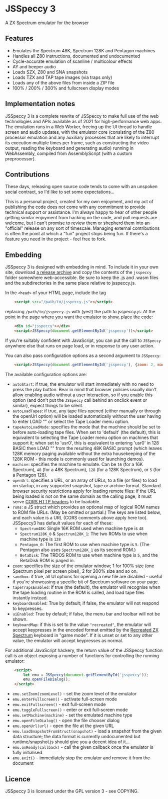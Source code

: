 # JSSpeccy 3

A ZX Spectrum emulator for the browser

## Features

* Emulates the Spectrum 48K, Spectrum 128K and Pentagon machines
* Handles all Z80 instructions, documented and undocumented
* Cycle-accurate emulation of scanline / multicolour effects
* AY and beeper audio
* Loads SZX, Z80 and SNA snapshots
* Loads TZX and TAP tape images (via traps only)
* Loads any of the above files from inside a ZIP file
* 100% / 200% / 300% and fullscreen display modes

## Implementation notes

JSSpeccy 3 is a complete rewrite of JSSpeccy to make full use of the web technologies and APIs available as of 2021 for high-performance web apps. The emulation runs in a Web Worker, freeing up the UI thread to handle screen and audio updates, with the emulator core (consisting of the Z80 processor emulation and any auxiliary processes that are likely to interrupt its execution multiple times per frame, such as constructing the video output, reading the keyboard and generating audio) running in WebAssembly, compiled from AssemblyScript (with a custom preprocessor).

## Contributions

These days, releasing open source code tends to come with an unspoken social contract, so I'd like to set some expectations...

This is a personal project, created for my own enjoyment, and my act of publishing the code does not come with any commitment to provide technical support or assistance. I'm always happy to hear of other people getting similar enjoyment from hacking on the code, and pull requests are welcome, but I can't promise to review them or shepherd them into an "official" release on any sort of timescale. Managing external contributions is often the point at which a "fun" project stops being fun. If there's a feature you need in the project - feel free to fork.

## Embedding

JSSpeccy 3 is designed with embedding in mind. To include it in your own site, download [a release archive](https://github.com/gasman/jsspeccy3/releases) and copy the contents of the `jsspeccy` folder somewhere web-accessible. Be sure to keep the .js and .wasm files and the subdirectories in the same place relative to jsspeccy.js.

In the `<head>` of your HTML page, include the tag

```html
    <script src="/path/to/jsspeccy.js"></script>
```

replacing `/path/to/jsspeccy.js` with (yes!) the path to jsspeccy.js. At the point in the page where you want the emulator to show, place the code:

```html
    <div id="jsspeccy"></div>
    <script>JSSpeccy(document.getElementById('jsspeccy'))</script>
```

If you're suitably confident with JavaScript, you can put the call to `JSSpeccy` anywhere else that runs on page load, or in response to any user action.

You can also pass configuration options as a second argument to `JSSpeccy`:

```html
    <script>JSSpeccy(document.getElementById('jsspeccy'), {zoom: 2, machine: 48})</script>
```

The available configuration options are:

* `autoStart`: if true, the emulator will start immediately with no need to press the play button. Bear in mind that browser policies usually don't allow enabling audio without a user interaction, so if you enable this option (and don't put the `JSSpeccy` call behind an onclick event or similar), expect things to be silent.
* `autoLoadTapes`: if true, any tape files opened (either manually or through the openUrl option) will be loaded automatically without the user having to enter LOAD "" or select the Tape Loader menu option.
* `tapeAutoLoadMode`: specifies the mode that the machine should be set to before auto-loading tape files. When set to 'default' (the default), this is equivalent to selecting the Tape Loader menu option on machines that support it; when set to 'usr0', this is equivalent to entering 'usr0' in 128 BASIC then LOAD "" from the resulting 48K BASIC prompt (which leaves 128K memory paging available without the extra housekeeping of the 128K ROM - this mode is commonly used for launching demos).
* `machine`: specifies the machine to emulate. Can be `16` (for a 16K Spectrum), `48` (for a 48K Spectrum), `128` (for a 128K Spectrum), or `5` (for a Pentagon 128).
* `openUrl`: specifies a URL, or an array of URLs, to a file (or files) to load on startup, in any supported snapshot, tape or archive format. Standard browser security restrictions apply for loading remote files: if the URL being loaded is not on the same domain as the calling page, it must serve [CORS HTTP headers](https://developer.mozilla.org/en-US/docs/Web/HTTP/CORS) to be loadable.
* `roms`: a JS struct which provides an optional map of logical ROM names to ROM file URLs. (May be omitted or partial.) The keys are listed below, and each value is a URL (CORS comments above apply here too). JSSpeccy3 has default values for each of these:
   * `Spectrum48K`: Single 16K ROM used when machine type is `48`
   * `Spectrum128K_0` & `Spectrum128K_1`: The two ROMs to use when machine type is `128`
   * `Pentagon_0`: The first ROM to use when machine type is `5`. (The Pentagon also uses `Spectrum128K_1` as its second ROM.)
   * `BetaDisk`: The TRDOS ROM to use when machine type is `5`, and the BetaDisk ROM is paged in.
* `zoom`: specifies the size of the emulator window; 1 for 100% size (one Spectrum pixel per screen pixel), 2 for 200% size and so on.
* `sandbox`: if true, all UI options for opening a new file are disabled - useful if you're showcasing a specific bit of Spectrum software on your page.
* `tapeTrapsEnabled`: if true (the default), the emulator will recognise when the tape loading routine in the ROM is called, and load tape files instantly instead.
* `keyboardEnabled`: True by default; if false, the emulator will not respond to keypresses.
* `uiEnabled`: True by default; if false, the menu bar and toolbar will not be shown.
* `keyboardMap`: if this is set to the value `"recreated"`, the emulator will accept keypresses in the encoded format emitted by the [Recreated ZX Spectrum](https://recreatedzxspectrum.com/) keyboard in "game mode". If it is unset or set to any other value, the emulator will accept keypresses as normal.

For additional JavaScript hackery, the return value of the JSSpeccy function call is an object exposing a number of functions for controlling the running emulator:

```html
    <script>
        let emu = JSSpeccy(document.getElementById('jsspeccy'));
        emu.openFileDialog();
    </script>
```

* `emu.setZoom(zoomLevel)` - set the zoom level of the emulator
* `emu.enterFullscreen()` - activate full-screen mode
* `emu.exitFullscreen()` - exit full-screen mode
* `emu.toggleFullscreen()` - enter or exit full-screen mode
* `emu.setMachine(machine)` - set the emulated machine type
* `emu.openFileDialog()` - open the file chooser dialog
* `emu.openUrl(url)` - open the file at the given URL
* `emu.loadSnapshotFromStruct(snapshot)` - load a snapshot from the given data structure; the data format is currently undocumented but runtime/snapshot.js should give you a decent idea of it...
* `emu.onReady(callback)` - call the given callback once the emulator is fully initialised
* `emu.exit()` - immediately stop the emulator and remove it from the document


## Licence

JSSpeccy 3 is licensed under the GPL version 3 - see COPYING.

